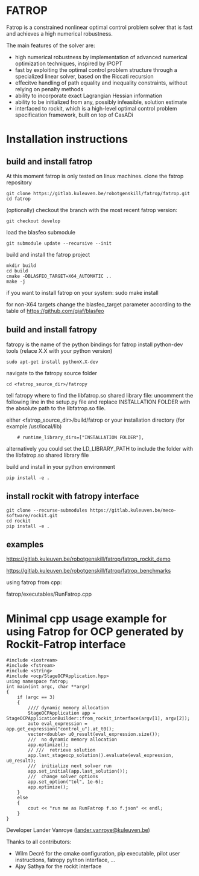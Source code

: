 # FATROP
Fatrop is a constrained nonlinear optimal control problem solver that is fast and achieves a high numerical robustness.

The main features of the solver are:
- high numerical robustness by implementation of advanced numerical optimization techniques, inspired by IPOPT
- fast by exploiting the optimal control problem structure through a specialized linear solver, based on the Riccati recursion
- effecitve handling of path equality and inequality constraints, without relying on penalty methods
- ability to incorporate exact Lagrangian Hessian information
- ability to be initialized from any, possibly infeasible, solution estimate
- interfaced to rockit, which is a high-level optimal control problem specification framework, built on top of CasADi

# Installation instructions
## build and install fatrop
At this moment fatrop is only tested on linux machines.
clone the fatrop repository 

    git clone https://gitlab.kuleuven.be/robotgenskill/fatrop/fatrop.git
    cd fatrop

(optionally) checkout the branch with the most recent fatrop version:

    git checkout develop

load the blasfeo submodule

    git submodule update --recursive --init
build and install the fatrop project

    mkdir build
    cd build
    cmake -DBLASFEO_TARGET=X64_AUTOMATIC ..
    make -j
if you want to install fatrop on your system: 
    sudo make install

for non-X64 targets change the blasfeo_target parameter according to the table of https://github.com/giaf/blasfeo
## build and install fatropy
fatropy is the name of the python bindings for fatrop 
install python-dev tools (relace X.X with your python version)

    sudo apt-get install pythonX.X-dev

navigate to the fatropy source folder

    cd <fatrop_source_dir>/fatropy

tell fatropy where to find the libfatrop.so shared library file: uncomment the following line in the setup.py file and replace INSTALLATION FOLDER with the absolute path to the libfatrop.so file. 

either <fatrop_source_dir>/build/fatrop or your installation directory (for example /usr/local/lib)

        # runtime_library_dirs=["INSTALLATION FOLDER"],

alternatively you could set the LD_LIBRARY_PATH to include the folder with the libfatrop.so shared library file

build and install in your python environment

    pip install -e .

## install rockit with fatropy interface 

    git clone --recurse-submodules https://gitlab.kuleuven.be/meco-software/rockit.git 
    cd rockit
    pip install -e .

## examples 

https://gitlab.kuleuven.be/robotgenskill/fatrop/fatrop_rockit_demo

https://gitlab.kuleuven.be/robotgenskill/fatrop/fatrop_benchmarks

using fatrop from cpp:

fatrop/executables/RunFatrop.cpp

# Minimal cpp usage example for using Fatrop for OCP generated by Rockit-Fatrop interface

    #include <iostream>
    #include <fstream>
    #include <string>
    #include <ocp/StageOCPApplication.hpp>
    using namespace fatrop;
    int main(int argc, char **argv)
    {
        if (argc == 3)
        {
            //// dynamic memory allocation  
            StageOCPApplication app = StageOCPApplicationBuilder::from_rockit_interface(argv[1], argv[2]);
            auto eval_expression = app.get_expression("control_u").at_t0();
            vector<double> u0_result(eval_expression.size());
            ///  no dynamic memory allocation
            app.optimize();
            // ///  retrieve solution
            app.last_stageocp_solution().evaluate(eval_expression, u0_result);
            ///  initialize next solver run 
            app.set_initial(app.last_solution());
            ///  change solver options
            app.set_option("tol", 1e-6);
            app.optimize();
        }
        else
        {
            cout << "run me as RunFatrop f.so f.json" << endl;
        }
    }

Developer Lander Vanroye (lander.vanroye@kuleuven.be)

Thanks to all contributors:
- Wilm Decré for the cmake configuration, pip executable, pilot user instructions, fatropy python interface, ...
- Ajay Sathya for the rockit interface

